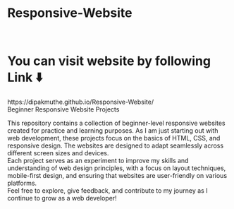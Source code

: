# Responsive-Website
<br>

<h1>You can visit website by following Link ⬇️</h1>
https://dipakmuthe.github.io/Responsive-Website/
<br>
Beginner Responsive Website Projects
<br>

This repository contains a collection of beginner-level responsive websites created for practice and learning purposes. As I am just starting out with web development, these projects focus on the basics of HTML, CSS, and responsive design. The websites are designed to adapt seamlessly across different screen sizes and devices.
<br>
Each project serves as an experiment to improve my skills and understanding of web design principles, with a focus on layout techniques, mobile-first design, and ensuring that websites are user-friendly on various platforms.
<br>
Feel free to explore, give feedback, and contribute to my journey as I continue to grow as a web developer!
